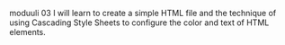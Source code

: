 moduuli 03
I will learn to create a simple HTML file and the technique of using Cascading Style Sheets to configure the color and text of HTML elements.